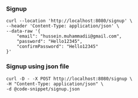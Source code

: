 ### Signup
```shell
curl --location 'http://localhost:8080/signup' \
--header 'Content-Type: application/json' \
--data-raw '{
    "email": "hussein.muhammadii@gmail.com",
    "password": "Hello12345",
    "confirmPassword": "Hello12345"
}'
```

### Signup using json file
```shell
curl -D - -X POST http://localhost:8080/signup \
-H "Content-Type: application/json" \
-d @code-snippet/signup.json
```


